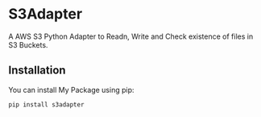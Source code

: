 # S3Adapter

A AWS S3 Python Adapter to Readn, Write and Check existence of files in S3 Buckets.

## Installation

You can install My Package using pip:

```bash
pip install s3adapter
